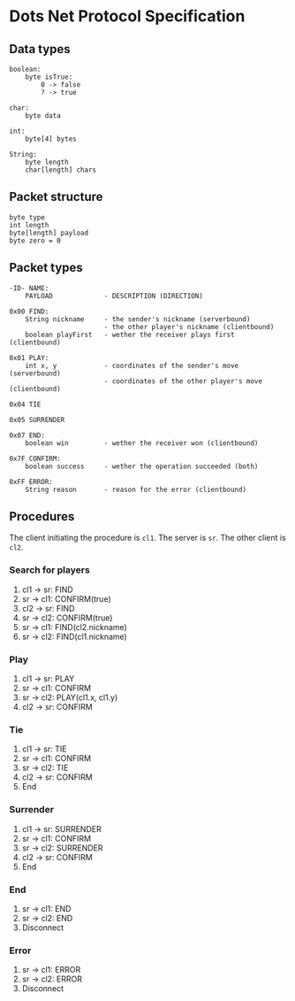 # Dots Net Protocol Specification
## Data types
    boolean:
        byte isTrue:
            0 -> false
            ? -> true

    char:
        byte data

    int:
        byte[4] bytes

    String:
        byte length
        char[length] chars

## Packet structure
    byte type
    int length
    byte[length] payload
    byte zero = 0

## Packet types
    -ID- NAME:
        PAYLOAD             - DESCRIPTION (DIRECTION)

    0x00 FIND:
        String nickname     - the sender's nickname (serverbound)
                            - the other player's nickname (clientbound)
        boolean playFirst   - wether the receiver plays first (clientbound)

    0x01 PLAY:
        int x, y            - coordinates of the sender's move (serverbound)
                            - coordinates of the other player's move (clientbound)

    0x04 TIE

    0x05 SURRENDER

    0x07 END:
        boolean win         - wether the receiver won (clientbound)

    0x7F CONFIRM:
        boolean success     - wether the operation succeeded (both)

    0xFF ERROR:
        String reason       - reason for the error (clientbound)

## Procedures
The client initiating the procedure is `cl1`.
The server is `sr`.
The other client is `cl2`.

### Search for players
1. cl1 -> sr: FIND
2. sr -> cl1: CONFIRM(true)
3. cl2 -> sr: FIND
4. sr -> cl2: CONFIRM(true)
5. sr -> cl1: FIND(cl2.nickname)
6. sr -> cl2: FIND(cl1.nickname)

### Play
1. cl1 -> sr: PLAY
2. sr -> cl1: CONFIRM
3. sr -> cl2: PLAY(cl1.x, cl1.y)
4. cl2 -> sr: CONFIRM

### Tie
1. cl1 -> sr: TIE
2. sr -> cl1: CONFIRM
3. sr -> cl2: TIE
4. cl2 -> sr: CONFIRM
5. End

### Surrender
1. cl1 -> sr: SURRENDER
2. sr -> cl1: CONFIRM
3. sr -> cl2: SURRENDER
4. cl2 -> sr: CONFIRM
5. End

### End
1. sr -> cl1: END
2. sr -> cl2: END
3. Disconnect

### Error
1. sr -> cl1: ERROR
2. sr -> cl2: ERROR
3. Disconnect